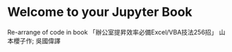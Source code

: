 Welcome to your Jupyter Book
============================

Re-arrange of code in book 「辦公室提昇效率必備Excel/VBA技法256招」 山本櫻子作; 吳國偉譯